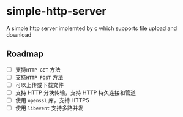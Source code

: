 # simple-http-server
A simple http server implemted by c which supports file upload and download

## Roadmap

* [ ] 支持`HTTP GET` 方法
* [ ] 支持`HTTP POST` 方法
* [ ] 可以上传或下载文件
* [ ] 支持 HTTP 分块传输，支持 HTTP 持久连接和管道
* [ ] 使用 `openssl` 库，支持 HTTPS
* [ ] 使用 `libevent` 支持多路并发
